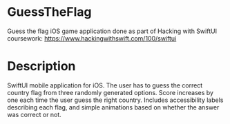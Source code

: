 # GuessTheFlag
Guess the flag iOS game application done as part of Hacking with SwiftUI coursework:
https://www.hackingwithswift.com/100/swiftui

# Description
SwiftUI mobile application for iOS. The user has to guess the correct country flag from three randomly generated options. 
Score increases by one each time the user guess the right country.
Includes accessibility labels describing each flag, and simple animations based on whether the answer was correct or not.


